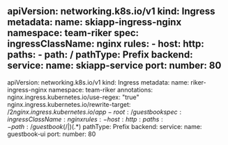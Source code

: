 apiVersion: networking.k8s.io/v1
kind: Ingress
metadata:
  name: skiapp-ingress-nginx
  namespace: team-riker
spec:
  ingressClassName: nginx
  rules:
    - host: 
      http:
        paths:
          - path: /
            pathType: Prefix
            backend:
              service:
                name: skiapp-service
                port:
                  number: 80
---
apiVersion: networking.k8s.io/v1
kind: Ingress
metadata:
  name: riker-ingress-nginx
  namespace: team-riker
  annotations:
    nginx.ingress.kubernetes.io/use-regex: "true" 
    nginx.ingress.kubernetes.io/rewrite-target: /$2 
    nginx.ingress.kubernetes.io/app-root: /guestbook
spec:
  ingressClassName: nginx
  rules:
    - host: 
      http:
        paths:
          - path: /guestbook(/|$)(.*)
            pathType: Prefix
            backend:
              service:
                name: guestbook-ui
                port:
                  number: 80